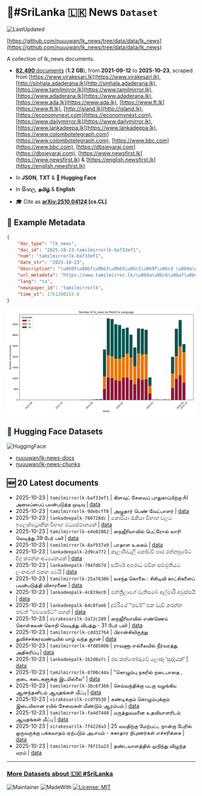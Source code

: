 # 📄#SriLanka 🇱🇰 News `Dataset`

![LastUpdated](https://img.shields.io/badge/last_updated-2025--10--23_11:49:05-green)

[https://github.com/nuuuwan/lk_news/tree/data/data/lk_news](https://github.com/nuuuwan/lk_news/tree/data/data/lk_news)

A collection of lk_news documents.

- [**82,490** documents](https://github.com/nuuuwan/lk_news/tree/data/data/lk_news) (**1.2 GB**), from **2021-09-12** to **2025-10-23**, scraped from [https://www.virakesari.lk](https://www.virakesari.lk), [http://sinhala.adaderana.lk](http://sinhala.adaderana.lk), [https://www.tamilmirror.lk](https://www.tamilmirror.lk), [https://www.adaderana.lk](https://www.adaderana.lk), [https://www.ada.lk](https://www.ada.lk), [https://www.ft.lk](https://www.ft.lk), [http://island.lk](http://island.lk), [https://economynext.com](https://economynext.com), [https://www.dailymirror.lk](https://www.dailymirror.lk), [https://www.lankadeepa.lk](https://www.lankadeepa.lk), [https://www.colombotelegraph.com](https://www.colombotelegraph.com), [https://www.bbc.com](https://www.bbc.com), [https://dbsjeyaraj.com](https://dbsjeyaraj.com), [https://www.newsfirst.lk](https://www.newsfirst.lk) & [https://english.newsfirst.lk](https://english.newsfirst.lk)

- In **JSON**, **TXT** & **🤗 Hugging Face**

- In **සිංහල**, **தமிழ்** & **English**

- 🎓 Cite as **[arXiv:2510.04124](https://arxiv.org/abs/2510.04124) [cs.CL]**

## 📝 Example Metadata

```json
{
    "doc_type": "lk_news",
    "doc_id": "2025-10-23-tamilmirrorlk-baf33ef1",
    "num": "tamilmirrorlk-baf33ef1",
    "date_str": "2025-10-23",
    "description": "\u0b95\u0bbf\u0bb3\u0bb5\u0bc1\u0b9f\u0bcd \u0b9a\u0bc7\u0bb5\u0bc8\u0baa\u0bcd \u0baa\u0bbe\u0ba4\u0bc1\u0b95\u0bbe\u0baa\u0bcd\u0baa\u0bbf\u0bb1\u0bcd\u0b95\u0bc1 AI \u0b85\u0bae\u0bc8\u0baa\u0bcd\u0baa\u0bc8\u0baa\u0bcd \u0baa\u0baf\u0ba9\u0bcd\u0baa\u0b9f\u0bc1\u0ba4\u0bcd\u0ba4 \u0bae\u0bc1\u0b9f\u0bbf\u0bb5\u0bc1",
    "url_metadata": "https://www.tamilmirror.lk/\u0b9a\u0bc6\u0baf\u0bcd\u0ba4\u0bbf\u0b95\u0bb3\u0bcd/\u0b95\u0bbf\u0bb3\u0bb5\u0bc1\u0b9f\u0bcd-\u0b9a\u0bc7\u0bb5\u0bc8\u0baa\u0bcd-\u0baa\u0bbe\u0ba4\u0bc1\u0b95\u0bbe\u0baa\u0bcd\u0baa\u0bbf\u0bb1\u0bcd\u0b95\u0bc1-AI-\u0b85\u0bae\u0bc8\u0baa\u0bcd\u0baa\u0bc8\u0baa\u0bcd-\u0baa\u0baf\u0ba9\u0bcd\u0baa\u0b9f\u0bc1\u0ba4\u0bcd\u0ba4-\u0bae\u0bc1\u0b9f\u0bbf\u0bb5\u0bc1/175-366714",
    "lang": "ta",
    "newspaper_id": "tamilmirrorlk",
    "time_ut": 1761200153.0
}
```

![Chart](https://raw.githubusercontent.com/nuuuwan/lk_news/refs/heads/data/data/lk_news/docs_by_month_and_lang.png)

## 🤗 Hugging Face Datasets

![HuggingFace](https://img.shields.io/badge/-HuggingFace-FDEE21?style=for-the-badge&logo=HuggingFace)

- [nuuuwan/lk-news-docs](https://huggingface.co/datasets/nuuuwan/lk-news-docs)
- [nuuuwan/lk-news-chunks](https://huggingface.co/datasets/nuuuwan/lk-news-chunks)

## 🆕 20 Latest documents

- 2025-10-23 | `tamilmirrorlk-baf33ef1` | கிளவுட் சேவைப் பாதுகாப்பிற்கு AI அமைப்பைப் பயன்படுத்த முடிவு | [data](https://github.com/nuuuwan/lk_news/tree/data/data/lk_news/2020s/2025/2025-10-23-tamilmirrorlk-baf33ef1)
- 2025-10-23 | `tamilmirrorlk-9debcff8` | அழுதார் பெண் வேட்பாளர் | [data](https://github.com/nuuuwan/lk_news/tree/data/data/lk_news/2020s/2025/2025-10-23-tamilmirrorlk-9debcff8)
- 2025-10-23 | `lankadeepalk-780728dc` | කොරියා රැකියා විභාග වලට ඉලෙක්ට්‍රොනික විභාග මධ්‍යස්ථානයක් | [data](https://github.com/nuuuwan/lk_news/tree/data/data/lk_news/2020s/2025/2025-10-23-lankadeepalk-780728dc)
- 2025-10-23 | `tamilmirrorlk-e4e82862` | நைஜீரியாவில் பெட்ரோல் லாரி வெடித்து 39 பேர் பலி | [data](https://github.com/nuuuwan/lk_news/tree/data/data/lk_news/2020s/2025/2025-10-23-tamilmirrorlk-e4e82862)
- 2025-10-23 | `tamilmirrorlk-8af937a9` | பாதாள உலகம் | [data](https://github.com/nuuuwan/lk_news/tree/data/data/lk_news/2020s/2025/2025-10-23-tamilmirrorlk-8af937a9)
- 2025-10-23 | `lankadeepalk-2d9ca772` | කැලණිවැලි කෝච්චි පාර රත්නපුරේට දිගු කරන්න අධ්‍යයනයක් | [data](https://github.com/nuuuwan/lk_news/tree/data/data/lk_news/2020s/2025/2025-10-23-lankadeepalk-2d9ca772)
- 2025-10-23 | `lankadeepalk-784fdb7d` | සයිබර් අපරාධ මඩින සම්මුතියට ලංකාවත් එකඟ වෙයි | [data](https://github.com/nuuuwan/lk_news/tree/data/data/lk_news/2020s/2025/2025-10-23-lankadeepalk-784fdb7d)
- 2025-10-23 | `tamilmirrorlk-25a76386` | லசந்த கொலை : சிசிடிவி காட்சிகளைப் பயன்படுத்தி விசாரணை | [data](https://github.com/nuuuwan/lk_news/tree/data/data/lk_news/2020s/2025/2025-10-23-tamilmirrorlk-25a76386)
- 2025-10-23 | `lankadeepalk-4c819ec0` | මන්ත්‍රීලාගේ මැතිසබේ  අල්මාරි  අවුස්සයි | [data](https://github.com/nuuuwan/lk_news/tree/data/data/lk_news/2020s/2025/2025-10-23-lankadeepalk-4c819ec0)
- 2025-10-23 | `lankadeepalk-64c8fae6` | දුම්රියේ  ’’පවර්’’  එක වැඩි කරන්න තවත් ’’පවර්සෙට්’’ පහක් | [data](https://github.com/nuuuwan/lk_news/tree/data/data/lk_news/2020s/2025/2025-10-23-lankadeepalk-64c8fae6)
- 2025-10-23 | `virakesarilk-3a72c289` | நைஜீரியாவில் எண்ணெய் கொள்கலன் லொறி வெடித்து விபத்து - 31 பேர் பலி | [data](https://github.com/nuuuwan/lk_news/tree/data/data/lk_news/2020s/2025/2025-10-23-virakesarilk-3a72c289)
- 2025-10-23 | `tamilmirrorlk-cdd32764` | பிரான்சிலிருந்து துவிச்சக்கரவண்டியில் யாழ் வந்த சூரன் | [data](https://github.com/nuuuwan/lk_news/tree/data/data/lk_news/2020s/2025/2025-10-23-tamilmirrorlk-cdd32764)
- 2025-10-23 | `tamilmirrorlk-4fd85006` | ராவணா எல்லையில் நீர்வரத்து அதிகரிப்பு | [data](https://github.com/nuuuwan/lk_news/tree/data/data/lk_news/2020s/2025/2025-10-23-tamilmirrorlk-4fd85006)
- 2025-10-23 | `lankadeepalk-1b2d8afc` | රස  කන්තෝරුවේ ලොකු ‘සුද්දයක්’ | [data](https://github.com/nuuuwan/lk_news/tree/data/data/lk_news/2020s/2025/2025-10-23-lankadeepalk-1b2d8afc)
- 2025-10-23 | `tamilmirrorlk-8700c44a` | “கொழும்பு நகரில் நடைபாதை , குடை கடைகளுக்கு இடமில்லை” | [data](https://github.com/nuuuwan/lk_news/tree/data/data/lk_news/2020s/2025/2025-10-23-tamilmirrorlk-8700c44a)
- 2025-10-23 | `tamilmirrorlk-3bc67366` | செவ்வந்திக்கு படகு வழங்கிய ஆனந்தனிடம் ஆயுதங்கள் மீட்பு | [data](https://github.com/nuuuwan/lk_news/tree/data/data/lk_news/2020s/2025/2025-10-23-tamilmirrorlk-3bc67366)
- 2025-10-23 | `virakesarilk-ccdf9530` | கண்டிக்கும் கொழும்புக்கும் இடையிலான ரயில் சேவைகள் மீண்டும் ஆரம்பம் | [data](https://github.com/nuuuwan/lk_news/tree/data/data/lk_news/2020s/2025/2025-10-23-virakesarilk-ccdf9530)
- 2025-10-23 | `tamilmirrorlk-fa4d7448` | மருத்துவமனை உதவியாளரிடம் ஆயுதங்கள் மீட்பு | [data](https://github.com/nuuuwan/lk_news/tree/data/data/lk_news/2020s/2025/2025-10-23-tamilmirrorlk-fa4d7448)
- 2025-10-23 | `virakesarilk-7f4228a3` | 25 வயதிற்கு மேற்பட்ட நான்கு பேரில் ஒருவருக்கு பக்கவாதம் ஏற்படும் அபாயம் - சுகாதார நிபுணர்கள் எச்சரிக்கை | [data](https://github.com/nuuuwan/lk_news/tree/data/data/lk_news/2020s/2025/2025-10-23-virakesarilk-7f4228a3)
- 2025-10-23 | `tamilmirrorlk-78f15a23` | தண்டவாளத்தில் முறிந்து விழுந்த மரம் | [data](https://github.com/nuuuwan/lk_news/tree/data/data/lk_news/2020s/2025/2025-10-23-tamilmirrorlk-78f15a23)

---

### [More Datasets about 🇱🇰 #SriLanka](https://github.com/nuuuwan/lk_datasets)

![Maintainer](https://img.shields.io/badge/maintainer-nuuuwan-red)
![MadeWith](https://img.shields.io/badge/made_with-python-blue)
[![License: MIT](https://img.shields.io/badge/License-MIT-yellow.svg)](https://opensource.org/licenses/MIT)
